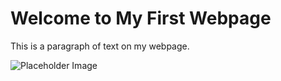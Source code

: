 <!DOCTYPE html>
<html lang="en">
<head>
    <meta charset="UTF-8">
    <meta name="viewport" content="width=device-width, initial-scale=1.0">
    <title>My First Webpage</title>
</head>
<body>
    <h1>Welcome to My First Webpage</h1>
    <p>This is a paragraph of text on my webpage.</p>
    <img src="https://via.placeholder.com/150" alt="Placeholder Image">
</body>
</html>
    
